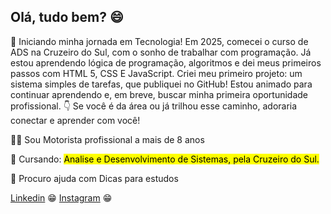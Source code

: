 
## Olá, tudo bem? 😄


🚀 Iniciando minha jornada em Tecnologia! Em 2025, comecei o curso de ADS na Cruzeiro do Sul, com o sonho de trabalhar com programação. Já estou aprendendo lógica de programação, algoritmos e dei meus primeiros passos com HTML 5, CSS E JavaScript. Criei meu primeiro projeto: um sistema simples de tarefas, que publiquei no GitHub! Estou animado para continuar aprendendo e, em breve, buscar minha primeira oportunidade profissional. 👇 Se você é da área ou já trilhou esse caminho, adoraria conectar e aprender com você!

👩‍💻 Sou Motorista profissional a mais de 8 anos

🧠 Cursando: <mark> Analise e Desenvolvimento de Sistemas, pela Cruzeiro do Sul.</mark>
 
🤔 Procuro ajuda com Dicas para estudos

 <a href="https://www.linkedin.com/in/leandro-baraldi" target="_blank">Linkedin</a> 😁
 <a href="https://https://www.instagram.com/leandro__baraldi" target="_blank">Instagram</a> 😁


